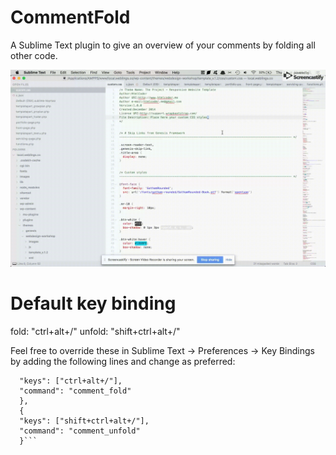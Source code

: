 # CommentFold
A Sublime Text plugin to give an overview of your comments by folding all other code.

![Comment Fold Preview](comment_fold.gif)

# Default key binding
fold: "ctrl+alt+/"
unfold: "shift+ctrl+alt+/"

Feel free to override these in Sublime Text -> Preferences -> Key Bindings by adding the following lines and change as preferred:

  ```{
    "keys": ["ctrl+alt+/"],
    "command": "comment_fold"
	},
	{
    "keys": ["shift+ctrl+alt+/"],
    "command": "comment_unfold"
	}```
